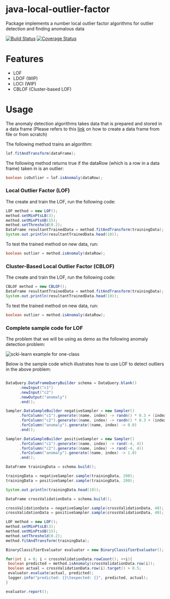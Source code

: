 # java-local-outlier-factor
Package implements a number local outlier factor algorithms for outlier detection and finding anomalous data

[![Build Status](https://travis-ci.org/chen0040/java-local-outlier-factor.svg?branch=master)](https://travis-ci.org/chen0040/java-local-outlier-factor) [![Coverage Status](https://coveralls.io/repos/github/chen0040/java-local-outlier-factor/badge.svg?branch=master)](https://coveralls.io/github/chen0040/java-local-outlier-factor?branch=master) 


# Features

* LOF
* LDOF (WIP)
* LOCI (WIP)
* CBLOF (Cluster-based LOF)


# Usage

The anomaly detection algorithms takes data that is prepared and stored in a data frame (Please refers to this [link](https://github.com/chen0040/java-data-frame) on how to create a data frame from file or from scratch)

The following method trains an algorithm:

```java
lof.fitAndTransform(dataFrame);
```

The following method returns true if the dataRow (which is a row in a data frame) taken in is an outlier:

```java
boolean isOutlier = lof.isAnomaly(dataRow);
```

### Local Outlier Factor (LOF)

The create and train the LOF, run the following code:

```java
LOF method = new LOF();
method.setMinPtsLB(3);
method.setMinPtsUB(15);
method.setThreshold(0.2);
DataFrame resultantTrainedData = method.fitAndTransform(trainingData);
System.out.println(resultantTrainedData.head(10));
```

 
To test the trained method on new data, run:

```java
boolean outlier = method.isAnomaly(dataRow);
```

### Cluster-Based Local Outlier Factor (CBLOF)

The create and train the LOF, run the following code:

```java
CBLOF method = new CBLOF();
DataFrame resultantTrainedData = method.fitAndTransform(trainingData);
System.out.println(resultantTrainedData.head(10));
```
 
To test the trained method on new data, run:

```java
boolean outlier = method.isAnomaly(dataRow);
```

### Complete sample code for LOF

The problem that we will be using as demo as the following anomaly detection problem:

![scki-learn example for one-class](http://scikit-learn.org/stable/_images/sphx_glr_plot_oneclass_001.png)

Below is the sample code which illustrates how to use LOF to detect outliers in the above problem:

```java

DataQuery.DataFrameQueryBuilder schema = DataQuery.blank()
      .newInput("c1")
      .newInput("c2")
      .newOutput("anomaly")
      .end();

Sampler.DataSampleBuilder negativeSampler = new Sampler()
      .forColumn("c1").generate((name, index) -> randn() * 0.3 + (index % 2 == 0 ? -2 : 2))
      .forColumn("c2").generate((name, index) -> randn() * 0.3 + (index % 2 == 0 ? -2 : 2))
      .forColumn("anomaly").generate((name, index) -> 0.0)
      .end();

Sampler.DataSampleBuilder positiveSampler = new Sampler()
      .forColumn("c1").generate((name, index) -> rand(-4, 4))
      .forColumn("c2").generate((name, index) -> rand(-4, 4))
      .forColumn("anomaly").generate((name, index) -> 1.0)
      .end();

DataFrame trainingData = schema.build();

trainingData = negativeSampler.sample(trainingData, 200);
trainingData = positiveSampler.sample(trainingData, 200);

System.out.println(trainingData.head(10));

DataFrame crossValidationData = schema.build();

crossValidationData = negativeSampler.sample(crossValidationData, 40);
crossValidationData = positiveSampler.sample(crossValidationData, 40);

LOF method = new LOF();
method.setMinPtsLB(3);
method.setMinPtsUB(15);
method.setThreshold(0.2);
method.fitAndTransform(trainingData);

BinaryClassifierEvaluator evaluator = new BinaryClassifierEvaluator();

for(int i = 0; i < crossValidationData.rowCount(); ++i){
 boolean predicted = method.isAnomaly(crossValidationData.row(i));
 boolean actual = crossValidationData.row(i).target() > 0.5;
 evaluator.evaluate(actual, predicted);
 logger.info("predicted: {}\texpected: {}", predicted, actual);
}

evaluator.report();
```
